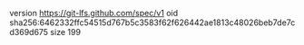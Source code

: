 version https://git-lfs.github.com/spec/v1
oid sha256:6462332ffc54515d767b5c3583f62f626442ae1813c48026beb7de7cd369d675
size 199
